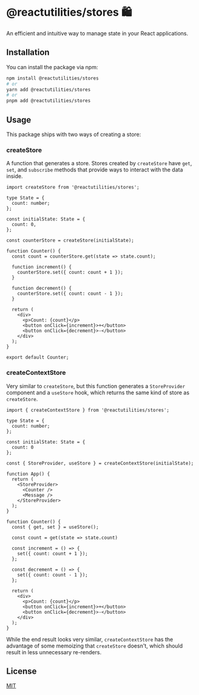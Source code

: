 # @reactutilities/stores 🛍️

An efficient and intuitive way to manage state in your React applications.

## Installation

You can install the package via npm:

```bash
npm install @reactutilities/stores
# or
yarn add @reactutilities/stores
# or
pnpm add @reactutilities/stores
```

## Usage

This package ships with two ways of creating a store:

### createStore

A function that generates a store. Stores created by `createStore` have `get`, `set`, and `subscribe` methods that provide ways to interact with the data inside.

```tsx
import createStore from '@reactutilities/stores';

type State = {
  count: number;
};

const initialState: State = {
  count: 0,
};

const counterStore = createStore(initialState);

function Counter() {
  const count = counterStore.get(state => state.count);

  function increment() {
    counterStore.set({ count: count + 1 });
  }

  function decrement() {
    counterStore.set({ count: count - 1 });
  }

  return (
    <div>
      <p>Count: {count}</p>
      <button onClick={increment}>+</button>
      <button onClick={decrement}>-</button>
    </div>
  );
}

export default Counter;
```

### createContextStore

Very similar to `createStore`, but this function generates a `StoreProvider` component and a `useStore` hook, which returns the same kind of store as `createStore`.

```tsx
import { createContextStore } from '@reactutilities/stores';

type State = {
  count: number;
};

const initialState: State = {
  count: 0
};

const { StoreProvider, useStore } = createContextStore(initialState);

function App() {
  return (
    <StoreProvider>
      <Counter />
      <Message />
    </StoreProvider>
  );
}

function Counter() {
  const { get, set } = useStore();

  const count = get(state => state.count)

  const increment = () => {
    set({ count: count + 1 });
  };

  const decrement = () => {
    set({ count: count - 1 });
  };

  return (
    <div>
      <p>Count: {count}</p>
      <button onClick={increment}>+</button>
      <button onClick={decrement}>-</button>
    </div>
  );
}
```

While the end result looks very similar, `createContextStore` has the advantage of some memoizing that `createStore` doesn't, which should result in less unnecessary re-renders.

## License

[MIT](https://choosealicense.com/licenses/mit/)
